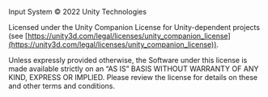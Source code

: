 Input System © 2022 Unity Technologies

Licensed under the Unity Companion License for Unity-dependent projects (see [https://unity3d.com/legal/licenses/unity_companion_license](https://unity3d.com/legal/licenses/unity_companion_license)).

Unless expressly provided otherwise, the Software under this license is made available strictly on an “AS IS” BASIS WITHOUT WARRANTY OF ANY KIND, EXPRESS OR IMPLIED. Please review the license for details on these and other terms and conditions.

